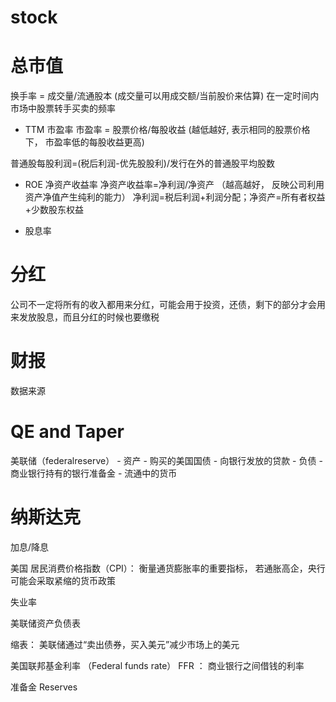 

# stock

# 总市值

换手率 = 成交量/流通股本
(成交量可以用成交额/当前股价来估算)
在一定时间内市场中股票转手买卖的频率

- TTM 市盈率
市盈率 = 股票价格/每股收益 (越低越好, 表示相同的股票价格下， 市盈率低的每股收益更高)

普通股每股利润=(税后利润-优先股股利)/发行在外的普通股平均股数

- ROE 净资产收益率 
净资产收益率=净利润/净资产 （越高越好， 反映公司利用资产净值产生纯利的能力）
净利润=税后利润+利润分配；净资产=所有者权益+少数股东权益

- 股息率
  
# 分红
公司不一定将所有的收入都用来分红，可能会用于投资，还债，剩下的部分才会用来发放股息，而且分红的时候也要缴税

# 财报
数据来源



# QE and Taper
美联储（federalreserve）
    - 资产
      - 购买的美国国债
      - 向银行发放的贷款
    - 负债
      - 商业银行持有的银行准备金
      - 流通中的货币


# 纳斯达克

加息/降息

美国 居民消费价格指数（CPI）： 衡量通货膨胀率的重要指标， 若通胀高企，央行可能会采取紧缩的货币政策

失业率

美联储资产负债表

缩表： 美联储通过“卖出债券，买入美元”减少市场上的美元




美国联邦基金利率 （Federal funds rate） FFR ： 商业银行之间借钱的利率


准备金 Reserves